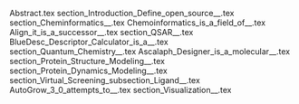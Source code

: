 Abstract.tex
section_Introduction_Define_open_source__.tex
section_Cheminformatics__.tex
Chemoinformatics_is_a_field_of__.tex
Align_it_is_a_successor__.tex
section_QSAR__.tex
BlueDesc_Descriptor_Calculator_is_a__.tex
section_Quantum_Chemistry__.tex
Ascalaph_Designer_is_a_molecular__.tex
section_Protein_Structure_Modeling__.tex
section_Protein_Dynamics_Modeling__.tex
section_Virtual_Screening_subsection_Ligand__.tex
AutoGrow_3_0_attempts_to__.tex
section_Visualization__.tex